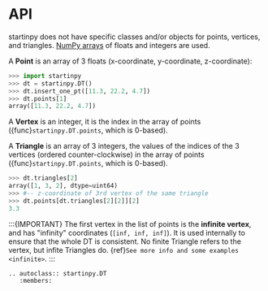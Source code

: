 # API 

startinpy does not have specific classes and/or objects for points, vertices, and triangles.
[NumPy arrays](https://numpy.org/doc/stable/reference/arrays.html) of floats and integers are used.

A **Point** is an array of 3 floats (x-coordinate, y-coordinate, z-coordinate):

```python
>>> import startinpy
>>> dt = startinpy.DT()
>>> dt.insert_one_pt([11.3, 22.2, 4.7])
>>> dt.points[1]
array([11.3, 22.2, 4.7])
```

A **Vertex** is an integer, it is the index in the array of points ({func}`startinpy.DT.points`, which is 0-based).

A **Triangle** is an array of 3 integers, the values of the indices of the 3 vertices (ordered counter-clockwise) in the array of points ({func}`startinpy.DT.points`, which is 0-based).

```python
>>> dt.triangles[2]
array([1, 3, 2], dtype=uint64)
>>> #-- z-coordinate of 3rd vertex of the same triangle
>>> dt.points[dt.triangles[2][2]][2]
3.3
```

:::{IMPORTANT}
The first vertex in the list of points is the **infinite vertex**, and has "infinity" coordinates (`[inf, inf, inf]`). It is used internally to ensure that the whole DT is consistent. No finite Triangle refers to the vertex, but infite Triangles do. {ref}`See more info and some examples <infinite>`.
:::

```{eval-rst}
.. autoclass:: startinpy.DT
   :members:
```
